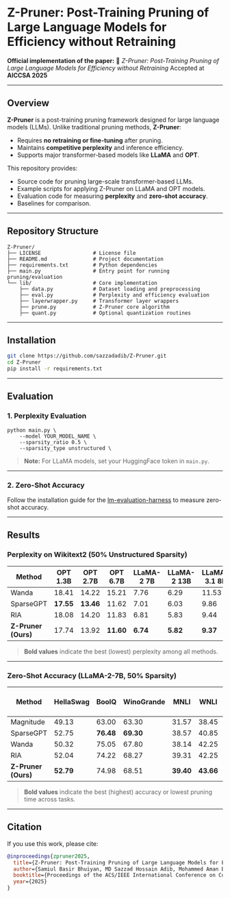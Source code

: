 
# Z-Pruner: Post-Training Pruning of Large Language Models for Efficiency without Retraining

**Official implementation of the paper:**
📄 *Z-Pruner: Post-Training Pruning of Large Language Models for Efficiency without Retraining*
Accepted at **AICCSA 2025**

---

## Overview

**Z-Pruner** is a post-training pruning framework designed for large language models (LLMs). Unlike traditional pruning methods, **Z-Pruner**:

* Requires **no retraining or fine-tuning** after pruning.
* Maintains **competitive perplexity** and inference efficiency.
* Supports major transformer-based models like **LLaMA** and **OPT**.

This repository provides:

* Source code for pruning large-scale transformer-based LLMs.
* Example scripts for applying Z-Pruner on LLaMA and OPT models.
* Evaluation code for measuring **perplexity** and **zero-shot accuracy**.
* Baselines for comparison.

---

## Repository Structure

```
Z-Pruner/
├── LICENSE                 # License file
├── README.md               # Project documentation
├── requirements.txt        # Python dependencies
├── main.py                 # Entry point for running pruning/evaluation
└── lib/                    # Core implementation
    ├── data.py             # Dataset loading and preprocessing
    ├── eval.py             # Perplexity and efficiency evaluation
    ├── layerwrapper.py     # Transformer layer wrappers
    ├── prune.py            # Z-Pruner core algorithm
    ├── quant.py            # Optional quantization routines
```

---

## Installation

```bash
git clone https://github.com/sazzadadib/Z-Pruner.git
cd Z-Pruner
pip install -r requirements.txt
```

---

##  Evaluation

### 1. Perplexity Evaluation

```
python main.py \
    --model YOUR_MODEL_NAME \
    --sparsity_ratio 0.5 \
    --sparsity_type unstructured \
```

> **Note:** For LLaMA models, set your HuggingFace token in `main.py`.

---

### 2. Zero-Shot Accuracy

Follow the installation guide for the [lm-evaluation-harness](https://github.com/EleutherAI/lm-evaluation-harness) to measure zero-shot accuracy.

---

## Results


### Perplexity on Wikitext2 (50% Unstructured Sparsity)

| **Method**          | **OPT 1.3B** | **OPT 2.7B** | **OPT 6.7B** | **LLaMA-2 7B** | **LLaMA-2 13B** | **LLaMA-3.1 8B** |
| ------------------- | ------------ | ------------ | ------------ | -------------- | --------------- | ---------------- |
| Wanda               | 18.41        | 14.22        | 15.21        | 7.76           | 6.29            | 11.53            |
| SparseGPT           | **17.55**    | **13.46**    | 11.62        | 7.01           | 6.03            | 9.86             |
| RIA                 | 18.08        | 14.20        | 11.83        | 6.81           | 5.83            | 9.44             |
| **Z-Pruner (Ours)** | 17.74        | 13.92        | **11.60**    | **6.74**       | **5.82**        | **9.37**         |

> **Bold values** indicate the best (lowest) perplexity among all methods.

---

### Zero-Shot Accuracy (LLaMA-2-7B, 50% Sparsity)

| **Method**          | **HellaSwag** | **BoolQ** | **WinoGrande** | **MNLI**  | **WNLI**  | **Average** | **Pruning Time (min)** |
| ------------------- | ------------- | --------- | -------------- | --------- | --------- | ----------- | ---------------------- |
| Magnitude           | 49.13         | 63.00     | 63.30          | 31.57     | 38.45     | 49.09       | **4.51**               |
| SparseGPT           | 52.75         | **76.48** | **69.30**      | 38.57     | 40.85     | 55.59       | 35.15                  |
| Wanda               | 50.32         | 75.05     | 67.80          | 38.14     | 42.25     | 54.71       | 13.47                  |
| RIA                 | 52.04         | 74.22     | 68.27          | 39.31     | 42.25     | 55.22       | 13.52                  |
| **Z-Pruner (Ours)** | **52.79**     | 74.98     | 68.51          | **39.40** | **43.66** | **55.87**   | 11.81                  |

> **Bold values** indicate the best (highest) accuracy or lowest pruning time across tasks.

---

## Citation

If you use this work, please cite:

```bibtex
@inproceedings{zpruner2025,
  title={Z-Pruner: Post-Training Pruning of Large Language Models for Efficiency without Retraining},
  author={Samiul Basir Bhuiyan, MD Sazzad Hossain Adib, Mohammed Aman Bhuiyan, Muhammad Rafsan Kabir, Moshiur Farazi, Shafin Rahman and Nabeel Mohammed},
  booktitle={Proceedings of the ACS/IEEE International Conference on Computer Systems and Applications (AICCSA)},
  year={2025}
}
```

